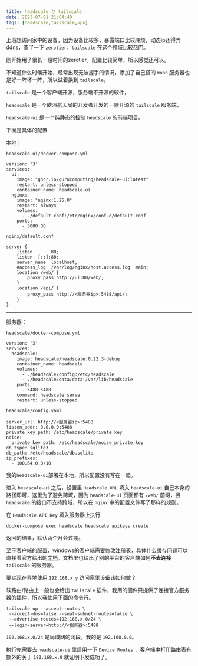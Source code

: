 ```yaml
---
title: headscale 与 tailscale 
date: 2023-07-01 21:04:40
tags: [headscale,tailscale,vpn]
---
```


上班想访问家中的设备，因为设备比较多，暴露端口比较麻烦，动态ip还得弄ddns，查了一下 `zerotier`，`tailscale` 在这个领域比较热门。

刚开始用了很长一段时间的zerotier，配置比较简单，所以感觉还可以。

不知道什么时候开始，经常出现无法握手的情况，添加了自己搭的 `moon` 服务器也是好一阵坏一阵，所以试着换到 `tailscale`。

`tailscale` 是一个客户端开源，服务端不开源的软件，

`headscale` 是一个欧洲航天局的开发者开发的一款开源的 `tailscale` 服务端，

`headscale-ui` 是一个纯静态的控制 `headscale` 的前端项目。

下面是具体的配置

本地：

`headscale-ui/docker-compose.yml`
```
version: '3'
services:
  ui:
    image: "ghcr.io/gurucomputing/headscale-ui:latest"
    restart: unless-stopped
    container_name: headscale-ui
  nginx:
    image: "nginx:1.25.0"
    restart: always
    volumes:
      - ./default.conf:/etc/nginx/conf.d/default.conf
    ports:
      - 3000:80
```     
`nginx/default.conf` 
```
server {
    listen       80;
    listen  [::]:80;
    server_name  localhost;
    #access_log  /var/log/nginx/host.access.log  main;
    location /web/ {
        proxy_pass http://ui:80/web/;
    }
    location /api/ {
        proxy_pass http://<服务器ip>:5488/api/;
    }
}
```

---
服务器：

`headscale/docker-compose.yml`
```
version: '3'
services:
  headscale:
    image: headscale/headscale:0.22.3-debug
    container_name: headscale
    volumes:
      - ./headscale/config:/etc/headscale
      - ./headscale/data/data:/var/lib/headscale
    ports:
      - 5488:5488
    command: headscale serve
    restart: unless-stopped
```
`headscale/config.yaml`

```
server_url: http://<服务器ip>:5488
listen_addr: 0.0.0.0:5488
private_key_path: /etc/headscale/private.key
noise:
  private_key_path: /etc/headscale/noise_private.key
db_type: sqlite3
db_path: /etc/headscale/db.sqlite
ip_prefixes:
  - 100.64.0.0/10
```

我的`headscale-ui`部署在本地，所以配置没有写在一起。

进入 `headscale-ui` 之后，设置里 `Headscale URL` 填入 `headscale-ui` 自己本身的路径即可，这里为了避免跨域，因为 `headscale-ui` 页面都有 `/web/` 前缀，且 `headscale` 的接口不支持跨域，所以在 `nginx` 中的配置文件写了那样的规则。

在 `Headscale API Key` 填入服务器上执行 

```
docker-compose exec headscale headscale apikeys create
```
返回的结果，默认两个月会过期。

至于客户端的配置，windows的客户端需要修改注册表，具体什么缓存问题可以直接看官方给出的[文档](https://github.com/juanfont/headscale/blob/main/docs/windows-client.md)。文档里也给出了别的平台的客户端如何**不去连接** `tailscale` 的服务器。

要实现在异地使用 `192.168.x.y` 访问家里设备该如何做？

软路由/路由上一般也会给出 `tailscale` 插件，我用的固件只提供了连接官方服务器的插件，所以我使用下面的命令行。

```
tailscale up --accept-routes \
 --accept-dns=false --snat-subnet-routes=false \
 --advertise-routes=192.168.x.0/24 \
 --login-server=http://<服务器>:5488
```

`192.168.x.0/24` 是局域网的网段，我的是 `192.168.0.0`。

执行完需要去 `headscale-ui` 里启用一下 `Device Routes` ，客户端中打印路由表有额外的关于 `192.168.x.0` 就证明下发成功了。
